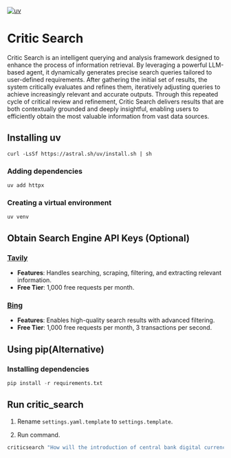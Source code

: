 [![uv](https://img.shields.io/endpoint?url=https://raw.githubusercontent.com/astral-sh/uv/main/assets/badge/v0.json)](https://github.com/astral-sh/uv)

# Critic Search

Critic Search is an intelligent querying and analysis framework designed to enhance the process of information retrieval. By leveraging a powerful LLM-based agent, it dynamically generates precise search queries tailored to user-defined requirements. After gathering the initial set of results, the system critically evaluates and refines them, iteratively adjusting queries to achieve increasingly relevant and accurate outputs. Through this repeated cycle of critical review and refinement, Critic Search delivers results that are both contextually grounded and deeply insightful, enabling users to efficiently obtain the most valuable information from vast data sources.

## Installing uv

`curl -LsSf https://astral.sh/uv/install.sh | sh`

### Adding dependencies

`uv add httpx`

### Creating a virtual environment

`uv venv`

## Obtain Search Engine API Keys (Optional)

### [Tavily](https://app.tavily.com/)
- **Features**: Handles searching, scraping, filtering, and extracting relevant information.  
- **Free Tier**: 1,000 free requests per month.  

### [Bing](https://www.microsoft.com/en-us/bing/apis/bing-web-search-api)
- **Features**: Enables high-quality search results with advanced filtering.  
- **Free Tier**: 1,000 free requests per month, 3 transactions per second.  


## Using pip(Alternative)

### Installing dependencies

```python
pip install -r requirements.txt
```

## Run critic_search

1. Rename `settings.yaml.template` to `settings.template`.

2. Run command.

```python
criticsearch "How will the introduction of central bank digital currencies (CBDCs) impact the traditional banking system and financial stability in the next five years?" --max-iterations 5
```